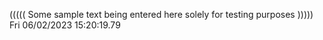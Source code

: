 ((((( Some sample text being entered here solely for testing purposes ))))) Fri 06/02/2023 15:20:19.79
